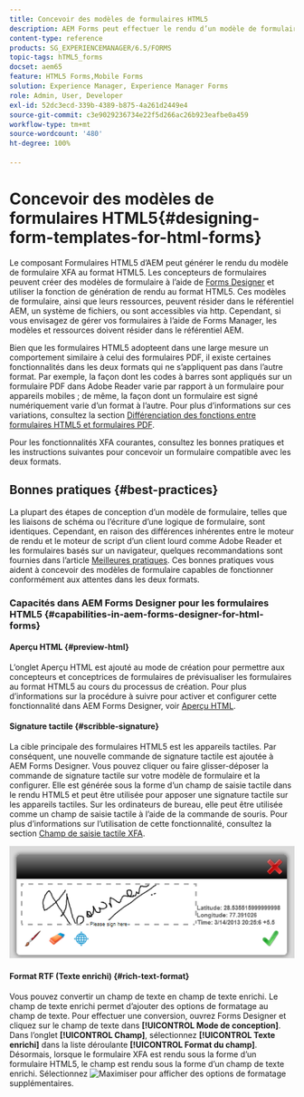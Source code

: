```yaml
---
title: Concevoir des modèles de formulaires HTML5
description: AEM Forms peut effectuer le rendu d’un modèle de formulaire XFA au format HTML5. Les concepteurs de formulaires peuvent créer des modèles de formulaire à l’aide de Designer et utiliser la fonction de génération de rendu au format HTML5.
content-type: reference
products: SG_EXPERIENCEMANAGER/6.5/FORMS
topic-tags: hTML5_forms
docset: aem65
feature: HTML5 Forms,Mobile Forms
solution: Experience Manager, Experience Manager Forms
role: Admin, User, Developer
exl-id: 52dc3ecd-339b-4389-b875-4a261d2449e4
source-git-commit: c3e9029236734e22f5d266ac26b923eafbe0a459
workflow-type: tm+mt
source-wordcount: '480'
ht-degree: 100%

---
```


# Concevoir des modèles de formulaires HTML5{#designing-form-templates-for-html-forms}

Le composant Formulaires HTML5 d’AEM peut générer le rendu du modèle de formulaire XFA au format HTML5. Les concepteurs de formulaires peuvent créer des modèles de formulaire à l’aide de [Forms Designer](https://www.adobe.com/go/learn_aemforms_designer_63_fr) et utiliser la fonction de génération de rendu au format HTML5. Ces modèles de formulaire, ainsi que leurs ressources, peuvent résider dans le référentiel AEM, un système de fichiers, ou sont accessibles via http. Cependant, si vous envisagez de gérer vos formulaires à l’aide de Forms Manager, les modèles et ressources doivent résider dans le référentiel AEM.

Bien que les formulaires HTML5 adopteent dans une large mesure un comportement similaire à celui des formulaires PDF, il existe certaines fonctionnalités dans les deux formats qui ne s’appliquent pas dans l’autre format. Par exemple, la façon dont les codes à barres sont appliqués sur un formulaire PDF dans Adobe Reader varie par rapport à un formulaire pour appareils mobiles ; de même, la façon dont un formulaire est signé numériquement varie d’un format à l’autre. Pour plus d’informations sur ces variations, consultez la section [Différenciation des fonctions entre formulaires HTML5 et formulaires PDF](../../forms/using/feature-differentiation-html5-forms-pdf-forms.md).

Pour les fonctionnalités XFA courantes, consultez les bonnes pratiques et les instructions suivantes pour concevoir un formulaire compatible avec les deux formats.

## Bonnes pratiques {#best-practices}

La plupart des étapes de conception d’un modèle de formulaire, telles que les liaisons de schéma ou l’écriture d’une logique de formulaire, sont identiques. Cependant, en raison des différences inhérentes entre le moteur de rendu et le moteur de script d’un client lourd comme Adobe Reader et les formulaires basés sur un navigateur, quelques recommandations sont fournies dans l’article [Meilleures pratiques](/help/forms/using/design-accessible-html5-forms.md). Ces bonnes pratiques vous aident à concevoir des modèles de formulaire capables de fonctionner conformément aux attentes dans les deux formats.

### Capacités dans AEM Forms Designer pour les formulaires HTML5 {#capabilities-in-aem-forms-designer-for-html-forms}

#### Aperçu HTML {#preview-html}

L’onglet Aperçu HTML est ajouté au mode de création pour permettre aux concepteurs et conceptrices de formulaires de prévisualiser les formulaires au format HTML5 au cours du processus de création. Pour plus d’informations sur la procédure à suivre pour activer et configurer cette fonctionnalité dans AEM Forms Designer, voir [Aperçu HTML](../../forms/using/preview-xdp-forms-html.md).

#### Signature tactile {#scribble-signature}

La cible principale des formulaires HTML5 est les appareils tactiles. Par conséquent, une nouvelle commande de signature tactile est ajoutée à AEM Forms Designer. Vous pouvez cliquer ou faire glisser-déposer la commande de signature tactile sur votre modèle de formulaire et la configurer. Elle est générée sous la forme d’un champ de saisie tactile dans le rendu HTML5 et peut être utilisée pour apposer une signature tactile sur les appareils tactiles. Sur les ordinateurs de bureau, elle peut être utilisée comme un champ de saisie tactile à l’aide de la commande de souris. Pour plus d’informations sur l’utilisation de cette fonctionnalité, consultez la section [Champ de saisie tactile XFA](../../forms/using/scribble-signature.md).

![4](assets/4.png)

#### Format RTF (Texte enrichi) {#rich-text-format}

Vous pouvez convertir un champ de texte en champ de texte enrichi. Le champ de texte enrichi permet dʼajouter des options de formatage au champ de texte. Pour effectuer une conversion, ouvrez Forms Designer et cliquez sur le champ de texte dans **[!UICONTROL Mode de conception]**. Dans lʼonglet **[!UICONTROL Champ]**, sélectionnez **[!UICONTROL Texte enrichi]** dans la liste déroulante **[!UICONTROL Format du champ]**. Désormais, lorsque le formulaire XFA est rendu sous la forme d’un formulaire HTML5, le champ est rendu sous la forme d’un champ de texte enrichi. Sélectionnez ![Maximiser](assets/maximize_icon.svg) pour afficher des options de formatage supplémentaires.
